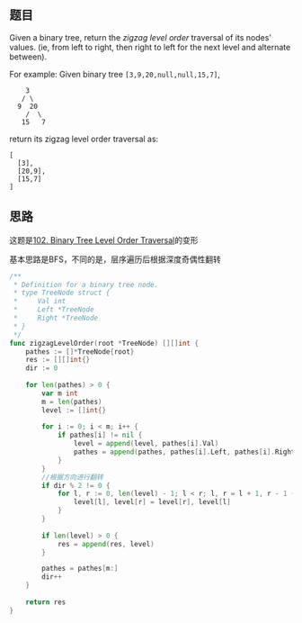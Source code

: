 ## 题目

Given a binary tree, return the *zigzag level order* traversal of its nodes' values. (ie, from left to right, then right to left for the next level and alternate between).

For example:
Given binary tree `[3,9,20,null,null,15,7]`,

```
    3
   / \
  9  20
    /  \
   15   7
```



return its zigzag level order traversal as:

```
[
  [3],
  [20,9],
  [15,7]
]
```

## 思路

这题是[102. Binary Tree Level Order Traversal](https://leetcode.com/problems/binary-tree-level-order-traversal/)的变形

基本思路是BFS，不同的是，层序遍历后根据深度奇偶性翻转

```go
/**
 * Definition for a binary tree node.
 * type TreeNode struct {
 *     Val int
 *     Left *TreeNode
 *     Right *TreeNode
 * }
 */
func zigzagLevelOrder(root *TreeNode) [][]int {
    pathes := []*TreeNode{root}
    res := [][]int{}
    dir := 0
    
    for len(pathes) > 0 {
        var m int
        m = len(pathes)
        level := []int{}
        
        for i := 0; i < m; i++ {
            if pathes[i] != nil {
                level = append(level, pathes[i].Val)
                pathes = append(pathes, pathes[i].Left, pathes[i].Right)
            }
        }
        //根据方向进行翻转
        if dir % 2 != 0 {
            for l, r := 0, len(level) - 1; l < r; l, r = l + 1, r - 1 {
                level[l], level[r] = level[r], level[l]
            }  
        }
        
        if len(level) > 0 {
            res = append(res, level)
        }

        pathes = pathes[m:]
        dir++
    }
    
    return res
}
```


